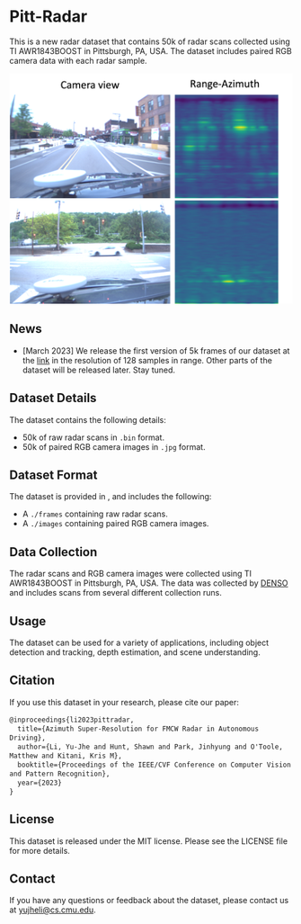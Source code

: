 # Pitt-Radar

This is a new radar dataset that contains 50k of radar scans collected using TI AWR1843BOOST in Pittsburgh, PA, USA. The dataset includes paired RGB camera data with each radar sample.

![Drag Racing](radar_sample.png)

## News

- [March 2023] We release the first version of 5k frames of our dataset at the [link](https://drive.google.com/drive/folders/1v2w7F-DQBNCthbl0z_h-EbTZfK8A0IgB?usp=share_link) in the resolution of 128 samples in range. Other parts of the dataset will be released later. Stay tuned.

## Dataset Details
The dataset contains the following details:

- 50k of raw radar scans in `.bin` format.
- 50k of paired RGB camera images in `.jpg` format.
<!-- - Other details about the dataset, such as resolution, range, and frequency. -->

## Dataset Format
The dataset is provided in <format>, and includes the following:

- A `./frames` containing raw radar scans.
- A `./images` containing paired RGB camera images.

## Data Collection
The radar scans and RGB camera images were collected using TI AWR1843BOOST in Pittsburgh, PA, USA. The data was collected by [DENSO](https://www.denso.com/us-ca/en/) and includes scans from several different collection runs.

## Usage
The dataset can be used for a variety of applications, including object detection and tracking, depth estimation, and scene understanding.

## Citation
If you use this dataset in your research, please cite our paper:

```
@inproceedings{li2023pittradar,
  title={Azimuth Super-Resolution for FMCW Radar in Autonomous Driving},
  author={Li, Yu-Jhe and Hunt, Shawn and Park, Jinhyung and O'Toole, Matthew and Kitani, Kris M},
  booktitle={Proceedings of the IEEE/CVF Conference on Computer Vision and Pattern Recognition},
  year={2023}
}
```

## License
This dataset is released under the MIT license. Please see the LICENSE file for more details.

## Contact
If you have any questions or feedback about the dataset, please contact us at yujheli@cs.cmu.edu.